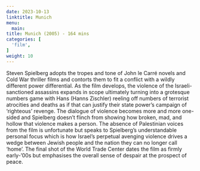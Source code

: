 ```yaml
---
date: 2023-10-13
linktitle: Munich
menu:
  main:
title: Munich (2005) - 164 mins
categories: [
  'film',
]
weight: 10
---
```


Steven Spielberg adopts the tropes and tone of John le Carré novels and Cold War thriller films and contorts them to fit a conflict with a wildly different power differential. As the film develops, the violence of the Israeli-sanctioned assassins expands in scope ultimately turning into a grotesque numbers game with Hans (Hanns Zischler) reeling off numbers of terrorist atrocities and deaths as if that can justify their state power’s campaign of ‘righteous’ revenge. The dialogue of violence becomes more and more one-sided and Spielberg doesn’t flinch from showing how broken, mad, and hollow that violence makes a person. The absence of Palestinian voices from the film is unfortunate but speaks to Spielberg’s understandable personal focus which is how Israel’s perpetual avenging violence drives a wedge between Jewish people and the nation they can no longer call ‘home’. The final shot of the World Trade Center dates the film as firmly early-’00s but emphasises the overall sense of despair at the prospect of peace.

